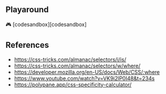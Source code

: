 ## Playaround

🎮 [codesandbox][codesandbox]


[codesanbox]: https://codesandbox.io/s/is-and-where-pseudo-classes-82s31w?file=/style.css:0-744

## References

- https://css-tricks.com/almanac/selectors/i/is/
- https://css-tricks.com/almanac/selectors/w/where/
- https://developer.mozilla.org/en-US/docs/Web/CSS/:where
- https://www.youtube.com/watch?v=VK9i2lP0I48&t=234s
- https://polypane.app/css-specificity-calculator/
